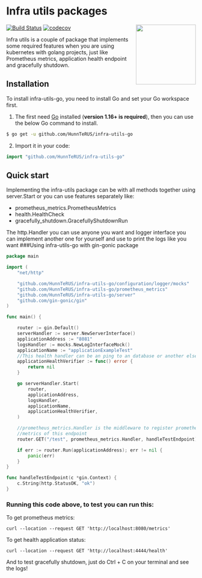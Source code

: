 # Infra utils packages

<img align="right" width="159px" src="https://i0.wp.com/cdn-images-1.medium.com/max/1200/1*lSUb1T4YW1td0UskwsGZ1w.gif?w=1920&ssl=1">

[![Build Status](https://github.com/gin-gonic/gin/workflows/Run%20Tests/badge.svg?branch=master)](https://github.com/HunnTeRUS/infra-utils-go/actions?query=branch%3Amain)
[![codecov](https://codecov.io/gh/HunnTeRUS/infra-utils-go/branch/main/graph/badge.svg?token=5WANMQY5NA)](https://codecov.io/gh/HunnTeRUS/infra-utils-go)

Infra utils is a couple of package that implements some required features when you are using kubernetes with golang projects, just like Prometheus metrics, application health endpoint and gracefully shutdown.

## Installation

To install infra-utils-go, you need to install Go and set your Go workspace first.

1. The first need [Go](https://golang.org/) installed (**version 1.16+ is required**), then you can use the below Go command to install.

```sh
$ go get -u github.com/HunnTeRUS/infra-utils-go
```

2. Import it in your code:

```go
import "github.com/HunnTeRUS/infra-utils-go"
```

## Quick start
Implementing the infra-utils package can be with all methods together using server.Start or you can use features separately like:
- prometheus_metrics.PrometheusMetrics
- health.HealthCheck
- gracefully_shutdown.GracefullyShutdownRun

The http.Handler you can use anyone you want and logger interface you can implement another one for yourself and use
to print the logs like you want
###Using infra-utils-go with gin-gonic package
```go
package main

import (
	"net/http"

	"github.com/HunnTeRUS/infra-utils-go/configuration/logger/mocks"
	"github.com/HunnTeRUS/infra-utils-go/prometheus_metrics"
	"github.com/HunnTeRUS/infra-utils-go/server"
	"github.com/gin-gonic/gin"
)

func main() {

	router := gin.Default()
	serverHandler := server.NewServerInterface()
	applicationAddress := "8081"
	logsHandler := mocks.NewLogInterfaceMock()
	applicationName := "applicationExampleTest"
	//This health handler can be an ping to an database or another else
	applicationHealthVerifier := func() error {
		return nil
	}

	go serverHandler.Start(
		router,
		applicationAddress,
		logsHandler,
		applicationName,
		applicationHealthVerifier,
	)

	//prometheus_metrics.Handler is the middleware to register prometheus
	//metrics of this endpoint
	router.GET("/test", prometheus_metrics.Handler, handleTestEndpoint)

	if err := router.Run(applicationAddress); err != nil {
		panic(err)
	}
}

func handleTestEndpoint(c *gin.Context) {
	c.String(http.StatusOK, "ok")
}
```

### Running this code above, to test you can run this:
To get prometheus metrics:
```
curl --location --request GET 'http://localhost:8080/metrics'
```
To get health application status:
```
curl --location --request GET 'http://localhost:4444/health'
```

And to test gracefully shutdown, just do Ctrl + C on your terminal and see the logs!


